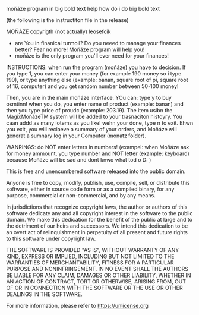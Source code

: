 moňáze program in big bold text help how do i do big bold text

(the following is the instructiton file in the release)

MOŇÁZE copyrigth (not actually) leosefcik
- are You in finanical turmoil? Do you neeed to manage your finances better? Fear no more! Moňáze program will help you!
- moňáze is the only program you'll ever need for your finances!

INSTRUCTIONS:
when run the program (moňáze) you have to decision. If you type 1, you can enter your money (for example 190 money so i type 190), or type anything else (example: banan, square root of pi, square root of 16, computer) and you get random number between 50-100 money!

Then, you are in the main moňáze interface. YOu can:
type y to buy osmtinn! when you do, you enter name of product (example: banan) and then you type price of proudc (example: 203.19). The item usibn the MagixMoňázeTM system will be added to your trasnaciton histoyry. You caan addd as many iotems as you like! wehn your done, type n to exit. Ehwn you exit, you will reciaeve a summary of your orders, and Moňáze will generat a sumnary log in your Computer (monatz folder).

WANRINGS:
do NOT enter letters in numbers! (exampel: when Moňáze ask for money ammount, you type number and NOT letter (example: keyboard) because Moňáze will be sad and dont knwo what tod o D:
)

This is free and unencumbered software released into the public domain.

Anyone is free to copy, modify, publish, use, compile, sell, or
distribute this software, either in source code form or as a compiled
binary, for any purpose, commercial or non-commercial, and by any
means.

In jurisdictions that recognize copyright laws, the author or authors
of this software dedicate any and all copyright interest in the
software to the public domain. We make this dedication for the benefit
of the public at large and to the detriment of our heirs and
successors. We intend this dedication to be an overt act of
relinquishment in perpetuity of all present and future rights to this
software under copyright law.

THE SOFTWARE IS PROVIDED "AS IS", WITHOUT WARRANTY OF ANY KIND,
EXPRESS OR IMPLIED, INCLUDING BUT NOT LIMITED TO THE WARRANTIES OF
MERCHANTABILITY, FITNESS FOR A PARTICULAR PURPOSE AND NONINFRINGEMENT.
IN NO EVENT SHALL THE AUTHORS BE LIABLE FOR ANY CLAIM, DAMAGES OR
OTHER LIABILITY, WHETHER IN AN ACTION OF CONTRACT, TORT OR OTHERWISE,
ARISING FROM, OUT OF OR IN CONNECTION WITH THE SOFTWARE OR THE USE OR
OTHER DEALINGS IN THE SOFTWARE.

For more information, please refer to <https://unlicense.org>
